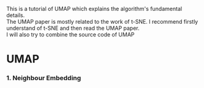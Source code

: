 This is a tutorial of UMAP which explains the algorithm's fundamental details. \
The UMAP paper is mostly related to the work of t-SNE. I recommend firstly understand of t-SNE and then read the UMAP paper. \
I will also try to combine the source code of UMAP

# UMAP
### 1. Neighbour Embedding
